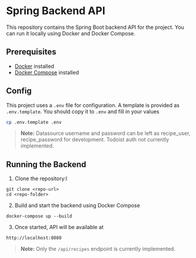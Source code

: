 # Spring Backend API

This repository contains the Spring Boot backend API for the project. You can run it locally using Docker and Docker Compose.

## Prerequisites

- [Docker](https://www.docker.com/get-started) installed
- [Docker Compose](https://docs.docker.com/compose/install/) installed

## Config

This project uses a `.env` file for configuration. A template is provided as `.env.template`. You should copy it to `.env` and fill in your values

```bash
cp .env.template .env
```
>**Note:** Datasource username and password can be left as recipe_user, recipe_password for development. Todoist auth not currently implemented.
## Running the Backend

1. Clone the repository:l
```
git clone <repo-url>
cd <repo-folder>
```
2. Build and start the backend using Docker Compose
```
docker-compose up --build
```
3. Once started, API will be available at 
```
http://localhost:8080
```
>**Note:** Only the ```/api/recipes``` endpoint is currently implemented.
